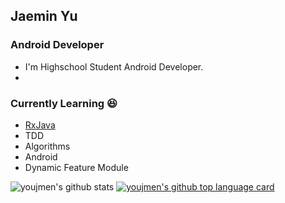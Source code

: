## Jaemin Yu

### Android Developer 
- I'm Highschool Student Android Developer. 
- 
### Currently Learning 😆  
  - [RxJava](http://reactivex.io/)
  - TDD
  - Algorithms
  - Android
  - Dynamic Feature Module


<div align=center>

</div>

![youjmen's github stats](https://github-readme-stats.vercel.app/api?username=youjmen&show_icons=true)
[![youjmen's github top language card](https://github-readme-stats.vercel.app/api/top-langs/?username=youjmen&layout=compact&theme=gradient)](https://github.com/youjmen)
